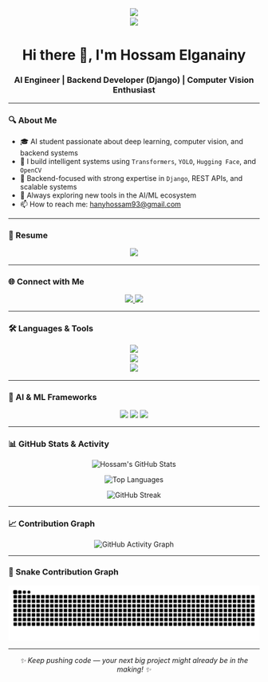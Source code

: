 <!-- Profile README for Hossam Elganainy -->
<div align="center">
  <img height="150" src="https://media.giphy.com/media/M9gbBd9nbDrOTu1Mqx/giphy.gif" />
</div>
<div align="center">
  <img src="https://visitor-badge.laobi.icu/badge?page_id=Hossam-elganainy.Hossam-elganainy" />
</div>

<h1 align="center">Hi there 👋, I'm Hossam Elganainy</h1>
<h3 align="center">AI Engineer | Backend Developer (Django) | Computer Vision Enthusiast</h3>

---

### 🔍 About Me

- 🎓 AI student passionate about deep learning, computer vision, and backend systems  
- 🧠 I build intelligent systems using `Transformers`, `YOLO`, `Hugging Face`, and `OpenCV`  
- 💼 Backend-focused with strong expertise in `Django`, REST APIs, and scalable systems  
- 🚀 Always exploring new tools in the AI/ML ecosystem  
- 📫 How to reach me: hanyhossam93@gmail.com  

---

### 💼 Resume

<div align="center">
  <a href="https://github.com/Hossam-elganainy/Hossam-elganainy/raw/main/Hossam_Elganainy.pdf" target="_blank">
    <img src="https://img.shields.io/static/v1?message=View+My+Resume&logo=Adobe+Acrobat+Reader&label=&color=EC1C24&logoColor=white&labelColor=&style=for-the-badge" height="30" />
  </a>
</div>

---

### 🌐 Connect with Me

<p align="center">
  <a href="https://www.linkedin.com/in/hossam-elganainy-152794246/" target="_blank">
    <img src="https://img.shields.io/badge/LinkedIn-blue?style=for-the-badge&logo=linkedin&logoColor=white" />
  </a>
  <a href="https://hossam-elganainy.github.io/" target="_blank">
    <img src="https://img.shields.io/badge/Portfolio-12100E?style=for-the-badge&logo=githubpages&logoColor=white" />
  </a>
</p>

---

### 🛠️ Languages & Tools

<p align="center">
  <img src="https://skillicons.dev/icons?i=python,django,fastapi,postman,git,github,linux,vscode,html,css,js" /><br/>
  <img src="https://skillicons.dev/icons?i=tensorflow,pytorch,opencv,anaconda,selenium" /><br/>
  <img src="https://skillicons.dev/icons?i=postgres,mysql,sqlite,nginx,docker" />
</p>

---

### 🧠 AI & ML Frameworks

<p align="center">
  <img src="https://img.shields.io/badge/HuggingFace-transformers-yellow?style=for-the-badge&logo=huggingface&logoColor=black" />
  <img src="https://img.shields.io/badge/YOLOv5-vision-green?style=for-the-badge&logo=openCV&logoColor=white" />
  <img src="https://img.shields.io/badge/Computer%20Vision-OpenCV-blue?style=for-the-badge&logo=opencv&logoColor=white" />
</p>

---

### 📊 GitHub Stats & Activity

<p align="center">
  <!-- Updated to include private + all commits -->
  <img src="https://github-readme-stats.vercel.app/api?username=Hossam-elganainy&show_icons=true&theme=tokyonight&count_private=true&include_all_commits=true" alt="Hossam's GitHub Stats" />
</p>

<p align="center">
  <img src="https://github-readme-stats.vercel.app/api/top-langs/?username=Hossam-elganainy&layout=compact&theme=tokyonight&langs_count=8" alt="Top Languages" />
</p>

<p align="center">
  <img src="https://github-readme-streak-stats.herokuapp.com/?user=Hossam-elganainy&theme=tokyonight" alt="GitHub Streak" />
</p>

---

### 📈 Contribution Graph

<p align="center">
  <img src="https://github-readme-activity-graph.vercel.app/graph?username=Hossam-elganainy&theme=tokyo-night&hide_border=true&area=true" alt="GitHub Activity Graph" />
</p>

---

### 🐍 Snake Contribution Graph

<p align="center">
  <img src="https://raw.githubusercontent.com/Hossam-elganainy/Hossam-elganainy/output/snake.svg" alt="Snake animation" />
</p>

---

<div align="center">
  <i>✨ Keep pushing code — your next big project might already be in the making! ✨</i>
</div>
